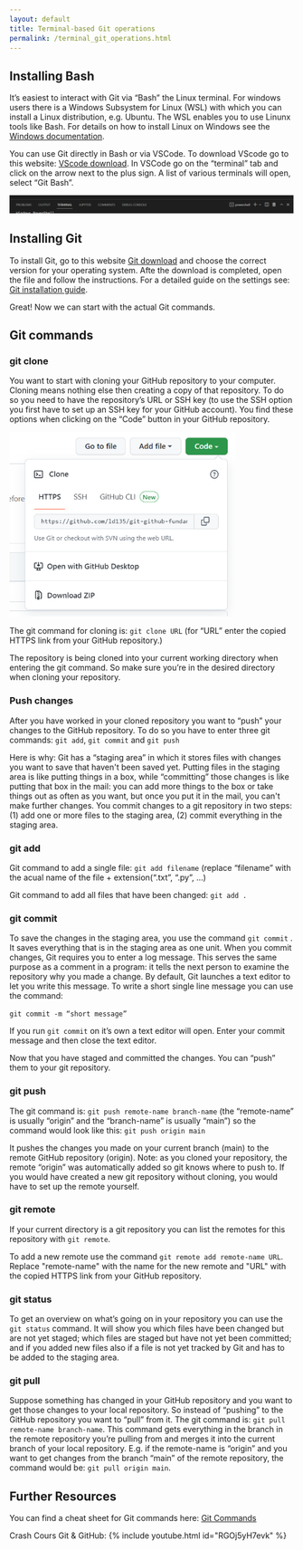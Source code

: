 ```yaml
---
layout: default
title: Terminal-based Git operations
permalink: /terminal_git_operations.html
---
```

## Installing Bash

It’s easiest to interact with Git via “Bash” the Linux terminal. For windows users there is a Windows Subsystem for Linux (WSL) with which you can install a Linux distribution, e.g. Ubuntu. The WSL enables you to use Linunx tools like Bash. For details on how to install Linux on Windows see the [Windows documentation](https://docs.microsoft.com/en-us/windows/wsl/install).

You can use Git directly in Bash or via VSCode. To download VScode go to this website: [VScode download](https://code.visualstudio.com/Download).
In VSCode go on the “terminal” tab and click on the arrow next to the plus sign. A list of various terminals will open, select “Git Bash”.


![terminal.PNG](..\assets\images\terminal.PNG)

## Installing Git

To install Git, go to this website [Git download](https://git-scm.com/downloads) and choose the correct version for your operating system. Afte the download is completed, open the file and follow the instructions. For a detailed guide on the settings see: [Git installation guide](https://www.geeksforgeeks.org/how-to-install-git-on-windows-command-line/). 

Great! Now we can start with the actual Git commands.

## Git commands

### git clone

You want to start with cloning your GitHub repository to your computer. Cloning means nothing else then creating a copy of that repository. To do so you need to have the repository’s URL or SSH key (to use the SSH option you first have to set up an SSH key for your GitHub account). You find these options when clicking on the “Code” button in your GitHub repository. 

<img src="assets\images\code.PNG" width= 400px>

The git command for cloning is: `git clone URL` (for “URL” enter the copied HTTPS link from your GitHub repository.)

The repository is being cloned into your current working directory when entering the git command. So make sure you’re in the desired directory when cloning your repository.

### Push changes

After you have worked in your cloned repository you want to “push” your changes to the GitHub repository. To do so you have to enter three git commands: `git add`, `git commit` and `git push` 

Here is why: Git has a “staging area” in which it stores files with changes you want to save that haven't been saved yet. Putting files in the staging area is like putting things in a box, while “committing” those changes is like putting that box in the mail: you can add more things to the box or take things out as often as you want, but once you put it in the mail, you can't make further changes. You commit changes to a git repository in two steps: (1) add one or more files to the staging area, (2) commit everything in the staging area.

### git add

Git command to add a single file: `git add filename` (replace “filename” with the acual name of the file + extension(“.txt”, “.py”, …)

Git command to add all files that have been changed: `git add .` 

### git commit

To save the changes in the staging area, you use the command `git commit` . It saves everything that is in the staging area as one unit. When you commit changes, Git requires you to enter a log message. This serves the same purpose as a comment in a program: it tells the next person to examine the repository why you made a change. By default, Git launches a text editor to let you write this message. To write a short single line message you can use the command:

`git commit -m “short message”` 

If you run `git commit` on it’s own a text editor will open. Enter your commit message and then close the text editor.

Now that you have staged and committed the changes. You can “push” them to your git repository. 

### git push

The git command is: `git push remote-name branch-name` (the “remote-name” is usually “origin” and the “branch-name” is usually “main”) so the command would look like this: `git push origin main`

It pushes the changes you made on your current branch (main) to the remote GitHub repository (origin). Note: as you cloned your repository, the remote “origin” was automatically added so git knows where to push to. If you would have created a new git repository without cloning, you would have to set up the remote yourself.

### git remote

If your current directory is a git repository you can list the remotes for this repository with `git remote`.

To add a new remote use the command `git remote add remote-name URL`. Replace "remote-name" with the name for the new remote and "URL" with the copied HTTPS link from your GitHub repository.

### git status

To get an overview on what’s going on in your repository you can use the `git status` command. It will show you which files have been changed but are not yet staged; which files are staged but have not yet been committed; and if you added new files also if a file is not yet tracked by Git and has to be added to the staging area.

### git pull

Suppose something has changed in your GitHub repository and you want to get those changes to your local repository. So instead of “pushing” to the GitHub repository you want to “pull” from it. The git command is: `git pull remote-name branch-name`. This command gets everything in the branch in the remote repository you’re pulling from and merges it into the current branch of your local repository. E.g. if the remote-name is “origin” and you want to get changes from the branch “main” of the remote repository, the command would be: `git pull origin main`.

## Further Resources

You can find a cheat sheet for Git commands here: [Git Commands](https://education.github.com/git-cheat-sheet-education.pdf)

Crash Cours Git & GitHub:
{% include youtube.html id="RGOj5yH7evk" %}

